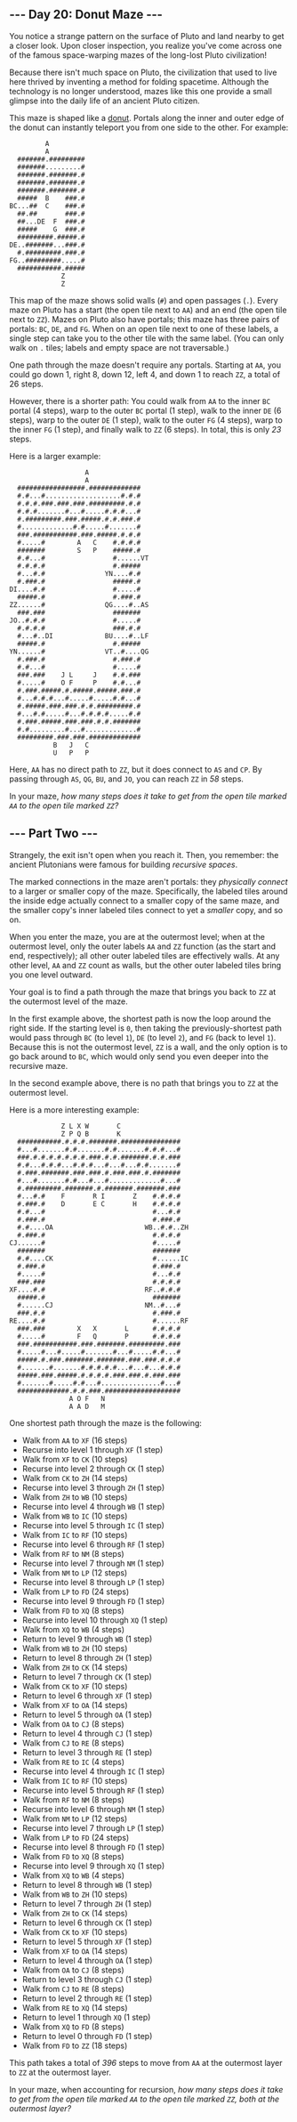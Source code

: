 ﻿## --- Day 20: Donut Maze ---

You notice a strange pattern on the surface of Pluto and land nearby to get a closer look. Upon closer inspection, you realize you've come across one of the famous space-warping mazes of the long-lost Pluto civilization!

Because there isn't much space on Pluto, the civilization that used to live here thrived by inventing a method for folding spacetime. Although the technology is no longer understood, mazes like this one provide a small glimpse into the  daily life of an ancient Pluto citizen.

This maze is shaped like a  [donut](https://en.wikipedia.org/wiki/Torus). Portals along the inner and outer edge of the donut can instantly teleport you from one side to the other. For example:

```
         A           
         A           
  #######.#########  
  #######.........#  
  #######.#######.#  
  #######.#######.#  
  #######.#######.#  
  #####  B    ###.#  
BC...##  C    ###.#  
  ##.##       ###.#  
  ##...DE  F  ###.#  
  #####    G  ###.#  
  #########.#####.#  
DE..#######...###.#  
  #.#########.###.#  
FG..#########.....#  
  ###########.#####  
             Z       
             Z       

```

This map of the maze shows solid walls (`#`) and open passages (`.`). Every maze on Pluto has a start (the open tile next to  `AA`) and an end (the open tile next to  `ZZ`). Mazes on Pluto also have portals; this maze has three pairs of portals:  `BC`,  `DE`, and  `FG`. When on an open tile next to one of these labels, a single step can take you to the other tile with the same label. (You can only walk on  `.`  tiles; labels and empty space are not traversable.)

One path through the maze doesn't require any portals. Starting at  `AA`, you could go down 1, right 8, down 12, left 4, and down 1 to reach  `ZZ`, a total of 26 steps.

However, there is a shorter path: You could walk from  `AA`  to the inner  `BC`  portal (4 steps), warp to the outer  `BC`  portal (1 step), walk to the inner  `DE`  (6 steps), warp to the outer  `DE`  (1 step), walk to the outer  `FG`  (4 steps), warp to the inner  `FG`  (1 step), and finally walk to  `ZZ`  (6 steps). In total, this is only  _23_  steps.

Here is a larger example:

```
                   A               
                   A               
  #################.#############  
  #.#...#...................#.#.#  
  #.#.#.###.###.###.#########.#.#  
  #.#.#.......#...#.....#.#.#...#  
  #.#########.###.#####.#.#.###.#  
  #.............#.#.....#.......#  
  ###.###########.###.#####.#.#.#  
  #.....#        A   C    #.#.#.#  
  #######        S   P    #####.#  
  #.#...#                 #......VT
  #.#.#.#                 #.#####  
  #...#.#               YN....#.#  
  #.###.#                 #####.#  
DI....#.#                 #.....#  
  #####.#                 #.###.#  
ZZ......#               QG....#..AS
  ###.###                 #######  
JO..#.#.#                 #.....#  
  #.#.#.#                 ###.#.#  
  #...#..DI             BU....#..LF
  #####.#                 #.#####  
YN......#               VT..#....QG
  #.###.#                 #.###.#  
  #.#...#                 #.....#  
  ###.###    J L     J    #.#.###  
  #.....#    O F     P    #.#...#  
  #.###.#####.#.#####.#####.###.#  
  #...#.#.#...#.....#.....#.#...#  
  #.#####.###.###.#.#.#########.#  
  #...#.#.....#...#.#.#.#.....#.#  
  #.###.#####.###.###.#.#.#######  
  #.#.........#...#.............#  
  #########.###.###.#############  
           B   J   C               
           U   P   P               

```

Here,  `AA`  has no direct path to  `ZZ`, but it does connect to  `AS`  and  `CP`. By passing through  `AS`,  `QG`,  `BU`, and  `JO`, you can reach  `ZZ`  in  _58_  steps.

In your maze,  _how many steps does it take to get from the open tile marked  `AA`  to the open tile marked  `ZZ`?_

## --- Part Two ---

Strangely, the exit isn't open when you reach it. Then, you remember: the ancient Plutonians were famous for building  _recursive spaces_.

The marked connections in the maze aren't portals: they  _physically connect_  to a larger or smaller copy of the maze. Specifically, the labeled tiles around the inside edge actually connect to a smaller copy of the same maze, and the smaller copy's inner labeled tiles connect to yet a  _smaller_  copy, and so on.

When you enter the maze, you are at the outermost level; when at the outermost level, only the outer labels  `AA`  and  `ZZ`  function (as the start and end, respectively); all other outer labeled tiles are effectively walls. At any other level,  `AA`  and  `ZZ`  count as walls, but the other outer labeled tiles bring you one level outward.

Your goal is to find a path through the maze that brings you back to  `ZZ`  at the outermost level of the maze.

In the first example above, the shortest path is now the loop around the right side. If the starting level is  `0`, then taking the previously-shortest path would pass through  `BC`  (to level  `1`),  `DE`  (to level  `2`), and  `FG`  (back to level  `1`). Because this is not the outermost level,  `ZZ`  is a wall, and the only option is to go back around to  `BC`, which would only send you even deeper into the recursive maze.

In the second example above, there is no path that brings you to  `ZZ`  at the outermost level.

Here is a more interesting example:

```
             Z L X W       C                 
             Z P Q B       K                 
  ###########.#.#.#.#######.###############  
  #...#.......#.#.......#.#.......#.#.#...#  
  ###.#.#.#.#.#.#.#.###.#.#.#######.#.#.###  
  #.#...#.#.#...#.#.#...#...#...#.#.......#  
  #.###.#######.###.###.#.###.###.#.#######  
  #...#.......#.#...#...#.............#...#  
  #.#########.#######.#.#######.#######.###  
  #...#.#    F       R I       Z    #.#.#.#  
  #.###.#    D       E C       H    #.#.#.#  
  #.#...#                           #...#.#  
  #.###.#                           #.###.#  
  #.#....OA                       WB..#.#..ZH
  #.###.#                           #.#.#.#  
CJ......#                           #.....#  
  #######                           #######  
  #.#....CK                         #......IC
  #.###.#                           #.###.#  
  #.....#                           #...#.#  
  ###.###                           #.#.#.#  
XF....#.#                         RF..#.#.#  
  #####.#                           #######  
  #......CJ                       NM..#...#  
  ###.#.#                           #.###.#  
RE....#.#                           #......RF
  ###.###        X   X       L      #.#.#.#  
  #.....#        F   Q       P      #.#.#.#  
  ###.###########.###.#######.#########.###  
  #.....#...#.....#.......#...#.....#.#...#  
  #####.#.###.#######.#######.###.###.#.#.#  
  #.......#.......#.#.#.#.#...#...#...#.#.#  
  #####.###.#####.#.#.#.#.###.###.#.###.###  
  #.......#.....#.#...#...............#...#  
  #############.#.#.###.###################  
               A O F   N                     
               A A D   M                     

```

One shortest path through the maze is the following:

-   Walk from  `AA`  to  `XF`  (16 steps)
-   Recurse into level 1 through  `XF`  (1 step)
-   Walk from  `XF`  to  `CK`  (10 steps)
-   Recurse into level 2 through  `CK`  (1 step)
-   Walk from  `CK`  to  `ZH`  (14 steps)
-   Recurse into level 3 through  `ZH`  (1 step)
-   Walk from  `ZH`  to  `WB`  (10 steps)
-   Recurse into level 4 through  `WB`  (1 step)
-   Walk from  `WB`  to  `IC`  (10 steps)
-   Recurse into level 5 through  `IC`  (1 step)
-   Walk from  `IC`  to  `RF`  (10 steps)
-   Recurse into level 6 through  `RF`  (1 step)
-   Walk from  `RF`  to  `NM`  (8 steps)
-   Recurse into level 7 through  `NM`  (1 step)
-   Walk from  `NM`  to  `LP`  (12 steps)
-   Recurse into level 8 through  `LP`  (1 step)
-   Walk from  `LP`  to  `FD`  (24 steps)
-   Recurse into level 9 through  `FD`  (1 step)
-   Walk from  `FD`  to  `XQ`  (8 steps)
-   Recurse into level 10 through  `XQ`  (1 step)
-   Walk from  `XQ`  to  `WB`  (4 steps)
-   Return to level 9 through  `WB`  (1 step)
-   Walk from  `WB`  to  `ZH`  (10 steps)
-   Return to level 8 through  `ZH`  (1 step)
-   Walk from  `ZH`  to  `CK`  (14 steps)
-   Return to level 7 through  `CK`  (1 step)
-   Walk from  `CK`  to  `XF`  (10 steps)
-   Return to level 6 through  `XF`  (1 step)
-   Walk from  `XF`  to  `OA`  (14 steps)
-   Return to level 5 through  `OA`  (1 step)
-   Walk from  `OA`  to  `CJ`  (8 steps)
-   Return to level 4 through  `CJ`  (1 step)
-   Walk from  `CJ`  to  `RE`  (8 steps)
-   Return to level 3 through  `RE`  (1 step)
-   Walk from  `RE`  to  `IC`  (4 steps)
-   Recurse into level 4 through  `IC`  (1 step)
-   Walk from  `IC`  to  `RF`  (10 steps)
-   Recurse into level 5 through  `RF`  (1 step)
-   Walk from  `RF`  to  `NM`  (8 steps)
-   Recurse into level 6 through  `NM`  (1 step)
-   Walk from  `NM`  to  `LP`  (12 steps)
-   Recurse into level 7 through  `LP`  (1 step)
-   Walk from  `LP`  to  `FD`  (24 steps)
-   Recurse into level 8 through  `FD`  (1 step)
-   Walk from  `FD`  to  `XQ`  (8 steps)
-   Recurse into level 9 through  `XQ`  (1 step)
-   Walk from  `XQ`  to  `WB`  (4 steps)
-   Return to level 8 through  `WB`  (1 step)
-   Walk from  `WB`  to  `ZH`  (10 steps)
-   Return to level 7 through  `ZH`  (1 step)
-   Walk from  `ZH`  to  `CK`  (14 steps)
-   Return to level 6 through  `CK`  (1 step)
-   Walk from  `CK`  to  `XF`  (10 steps)
-   Return to level 5 through  `XF`  (1 step)
-   Walk from  `XF`  to  `OA`  (14 steps)
-   Return to level 4 through  `OA`  (1 step)
-   Walk from  `OA`  to  `CJ`  (8 steps)
-   Return to level 3 through  `CJ`  (1 step)
-   Walk from  `CJ`  to  `RE`  (8 steps)
-   Return to level 2 through  `RE`  (1 step)
-   Walk from  `RE`  to  `XQ`  (14 steps)
-   Return to level 1 through  `XQ`  (1 step)
-   Walk from  `XQ`  to  `FD`  (8 steps)
-   Return to level 0 through  `FD`  (1 step)
-   Walk from  `FD`  to  `ZZ`  (18 steps)

This path takes a total of  _396_  steps to move from  `AA`  at the outermost layer to  `ZZ`  at the outermost layer.

In your maze, when accounting for recursion,  _how many steps does it take to get from the open tile marked  `AA`  to the open tile marked  `ZZ`, both at the outermost layer?_